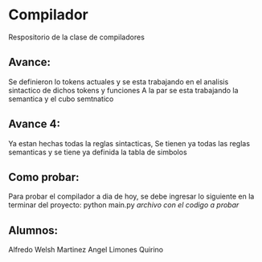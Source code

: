 # Compilador
Respositorio de la clase de compiladores
## Avance:
Se definieron lo tokens actuales y se esta trabajando en el analisis sintactico de dichos tokens y funciones
A la par se esta trabajando la semantica y el cubo semtnatico


## Avance 4:
Ya estan hechas todas la reglas sintacticas, Se tienen ya todas las reglas semanticas y se tiene ya definida la tabla de simbolos


## Como probar:
Para probar el compilador a dia de hoy, se debe ingresar lo siguiente en la terminar del proyecto: 
python main.py _archivo con el codigo a probar_

## Alumnos: 
Alfredo Welsh Martinez 
Angel Limones Quirino
